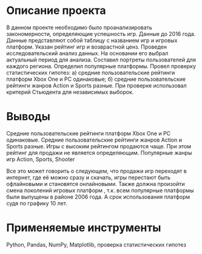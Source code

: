 # Описание проекта

  В данном проекте необходимо было проанализировать закономерности, определяющие успешность игр. Данные до 2016 года.
  Данные представляют собой таблицу с названием игр и игровых платформ. Указан рейтинг игр и возврастной ценз.
Проведен исследовательский анализ данных. На основании его выбрал актуальный период для анализа. Составил портреты пользователей для каждого региона. Определил популярные платформы. Провел проверку статистических гипотез:
а) средние пользовательские рейтинги платформ Xbox One и PC одинаковые;
б) средние пользовательские рейтинги жанров Action и Sports разные. При проверке использовал критерий Стьюдента для независимых выборок.

# Выводы
Средние пользовательские рейтинги платформ Xbox One и PC одинаковые. Средние пользовательские рейтинги жанров Action и Sports разные.
Игры с высоким рейтингом продаются чаще. При этом рейтинг для продажи не является определяющим. Популярные жанры игр Action, Sports, Shooter 

Все это может говорить о следующем, что продажи игр переходят в интернет, где её можно сразу и скачать, игры перестают быть офлайновыми и становятся онлайновыми. Также должна произойти смена поколений игровых платформ , т.к. всем популярные платформы были выпущены в районе 2006 года. А срок использования платформ судя по графику 10 лет.

# Применяемые инструменты

Python, Pandas, NumPy, Matplotlib, проверка статистических гипотез
